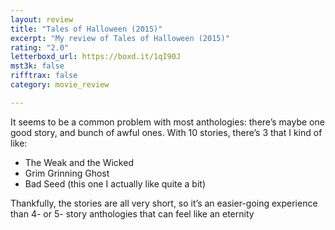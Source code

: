 ```yaml
---
layout: review
title: "Tales of Halloween (2015)"
excerpt: "My review of Tales of Halloween (2015)"
rating: "2.0"
letterboxd_url: https://boxd.it/1qI90J
mst3k: false
rifftrax: false
category: movie_review

---
```


It seems to be a common problem with most anthologies: there’s maybe one good story, and bunch of awful ones. With 10 stories, there’s 3 that I kind of like:

- The Weak and the Wicked
- Grim Grinning Ghost
- Bad Seed (this one I actually like quite a bit)

Thankfully, the stories are all very short, so it’s an easier-going experience than 4- or 5- story anthologies that can feel like an eternity